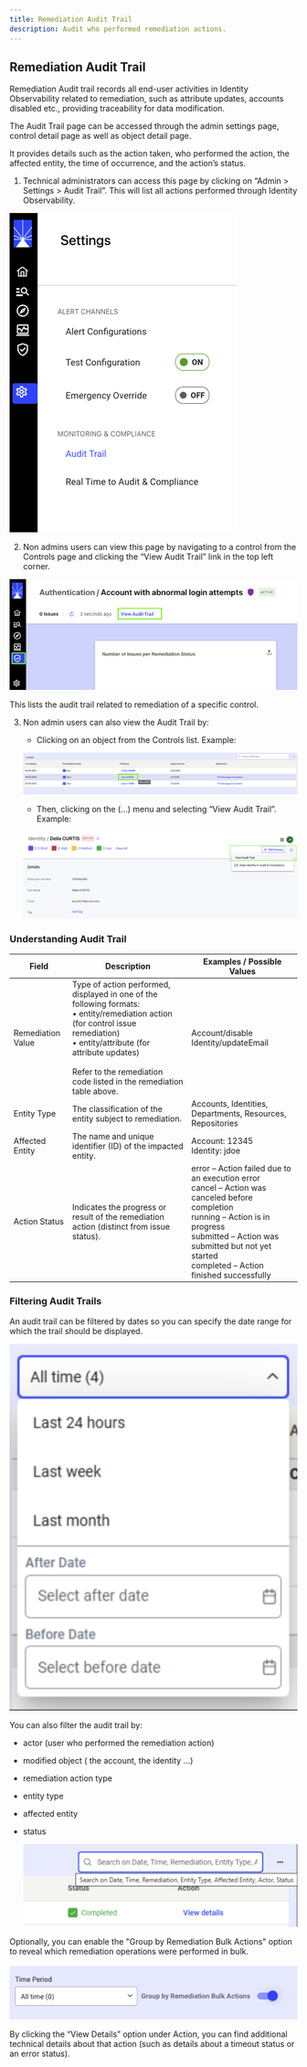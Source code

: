 ```yaml
---
title: Remediation Audit Trail 
description: Audit who performed remediation actions. 
---
```


## Remediation Audit Trail  

 Remediation Audit trail records all end-user activities in Identity Observability related to remediation, such as attribute updates, accounts disabled etc., providing traceability for data modification. 

The Audit Trail page can be accessed through the admin settings page, control detail page as well as object detail page.  

It provides details such as the action taken, who performed the action, the affected entity, the time of occurrence, and the action’s status.  

 
1. Technical administrators can access this page by clicking on “Admin > Settings > Audit Trail”. This will list all actions performed through Identity Observability.  

  ![Image showing navigation to audit trail](Media/audittrail-menu.png "Image showing navigation to audit trail")

 
2. Non admins users can view this page by navigating to a control from the Controls page and clicking the “View Audit Trail” link in the top left corner. 

  ![Image showing navigation to audit trail](Media/audit-trail-controls.png "Image showing navigation to audit trail from Controls page")

This lists the audit trail related to remediation of a specific control.


3. Non admin users can also view the Audit Trail by:
    * Clicking on an object from the Controls list. Example:

     ![Image showing a clickable object](Media/objname.png "Image showing a clickable object")
    
    * Then, clicking on the (…) menu and selecting “View Audit Trail”. Example:

     ![Image showing the View Audit Trail link](Media/obj-audittrail.png "Image showing the View Audit Trail link")


### Understanding Audit Trail  

| Field            | Description                                                                                                                                  | Examples / Possible Values                                                                                                                                                                                                 |
|------------------|----------------------------------------------------------------------------------------------------------------------------------------------|-----------------------------------------------------------------------------------------------------------------------------------------------------------------------------------------------------------------------------|
| Remediation Value | Type of action performed, displayed in one of the following formats:<br>• entity/remediation action (for control issue remediation)<br>• entity/attribute (for attribute updates)<br><br>Refer to the remediation code listed in the remediation table above. | Account/disable<br>Identity/updateEmail                                                                                                                                                                                     |
| Entity Type      | The classification of the entity subject to remediation.                                                                                     | Accounts, Identities, Departments, Resources, Repositories                                                                                                                                                                  |
| Affected Entity  | The name and unique identifier (ID) of the impacted entity.                                                                                   | Account: 12345<br>Identity: jdoe                                                                                                                                                                                            |
| Action Status    | Indicates the progress or result of the remediation action (distinct from issue status).                                                     | error – Action failed due to an execution error<br>cancel – Action was canceled before completion<br>running – Action is in progress<br>submitted – Action was submitted but not yet started<br>completed – Action finished successfully |



### Filtering Audit Trails  

An audit trail can be filtered by dates so you can specify the date range for which the trail should be displayed. 

  ![Image showing dates based audit trail filtering](Media/filter-audittrail.png "Image showing audit trail filtering based on dates")

You can also filter the audit trail by:  

* actor (user who performed the remediation action)
* modified object ( the account, the identity …) 
* remediation action type 
* entity type 
* affected entity 
* status 

  ![Image showing audit trail filtering](Media/filter-search.png "Image showing audit trail filtering")

Optionally, you can enable the "Group by Remediation Bulk Actions" option to reveal which remediation operations were performed in bulk. 

  ![Image showing grouping option for remediation actions](Media/groupby-bulk.png "Image showing grouping option for remediation actions")


By clicking the “View Details” option under Action, you can find additional technical details about that action (such as details about a timeout status or an error status). 